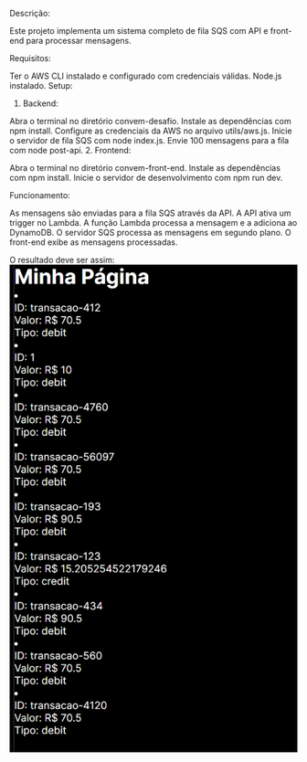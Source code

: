 Descrição:

Este projeto implementa um sistema completo de fila SQS com API e front-end para processar mensagens.

Requisitos:

Ter o AWS CLI instalado e configurado com credenciais válidas.
Node.js instalado.
Setup:

1. Backend:

Abra o terminal no diretório convem-desafio.
Instale as dependências com npm install.
Configure as credenciais da AWS no arquivo utils/aws.js.
Inicie o servidor de fila SQS com node index.js.
Envie 100 mensagens para a fila com node post-api.
2. Frontend:

Abra o terminal no diretório convem-front-end.
Instale as dependências com npm install.
Inicie o servidor de desenvolvimento com npm run dev.


Funcionamento:

As mensagens são enviadas para a fila SQS através da API.
A API ativa um trigger no Lambda.
A função Lambda processa a mensagem e a adiciona ao DynamoDB.
O servidor SQS processa as mensagens em segundo plano.
O front-end exibe as mensagens processadas.

O resultado deve ser assim:
![alt text](ex.png)